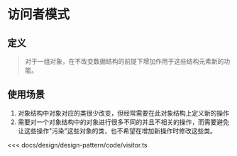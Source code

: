 # 访问者模式

## 定义

> 对于一组对象，在不改变数据结构的前提下增加作用于这些结构元素新的功能。

## 使用场景

1. 对象结构中对象对应的类很少改变，但经常需要在此对象结构上定义新的操作
2. 需要对一个对象结构中的对象进行很多不同的并且不相关的操作，而需要避免让这些操作"污染"这些对象的类，也不希望在增加新操作时修改这些类。

<<< docs/design/design-pattern/code/visitor.ts
